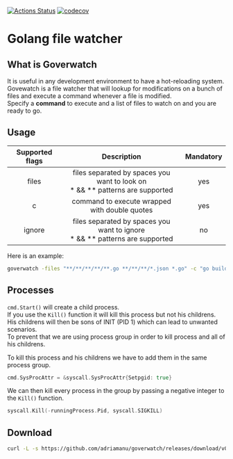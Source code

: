 [![Actions Status](https://github.com/adriamanu/goverwatch/actions/workflows/test.yml/badge.svg)](https://github.com/adriamanu/goverwatch/actions)
[![codecov](https://codecov.io/gh/adriamanu/goverwatch/master/graph/badge.svg)](https://codecov.io/gh/adriamanu/goverwatch)

# Golang file watcher

## What is Goverwatch
It is useful in any development environment to have a hot-reloading system.<br>
Govewatch is a file watcher that will lookup for modifications on a bunch of files and execute a command whenever a file is modified.<br>
Specify a **command** to execute and a list of files to watch on and you are ready to go.<br>

## Usage 
| Supported flags |                                    Description                                    | Mandatory |
| :-------------: | :-------------------------------------------------------------------------------: | :-------: |
|      files      | files separated by spaces you want to look on <br> * && ** patterns are supported |    yes    |
|        c        |                   command to execute wrapped with double quotes                   |    yes    |
|     ignore      | files separated by spaces you want to ignore <br> * && ** patterns are supported  |    no     |

Here is an example:
```bash
goverwatch -files "**/**/**/**/**.go **/**/**/*.json *.go" -c "go build main.go" -ignore "_samples/b/b.json *.go""
```

## Processes
`cmd.Start()` will create a child process.<br>
If you use the `Kill()` function it will kill this process but not his childrens.<br>
His childrens will then be sons of INIT (PID 1) which can lead to unwanted scenarios.<br>
To prevent that we are using process group in order to kill process and all of his childrens.<br>

To kill this process and his childrens we have to add them in the same process group.<br>
```go
cmd.SysProcAttr = &syscall.SysProcAttr{Setpgid: true}
```
We can then kill every process in the group by passing a negative integer to the `Kill()` function.<br>
```go
syscall.Kill(-runningProcess.Pid, syscall.SIGKILL)
```

## Download
```bash
curl -L -s https://github.com/adriamanu/goverwatch/releases/download/v0.1.0-alpha/goverwatch  --output goverwatch && chmod +x goverwatch
```